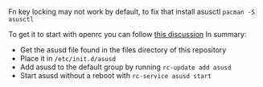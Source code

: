 Fn key locking may not work by default, to fix that install asusctl
`pacman -S asusctl`

To get it to start with openrc you can follow [this discussion](https://gitlab.com/asus-linux/asusctl/-/issues/59)
In summary:
- Get the asusd file found in the files directory of this repository
- Place it in `/etc/init.d/asusd`
- Add asusd to the default group by running `rc-update add asusd`
- Start asusd without a reboot with `rc-service asusd start`
